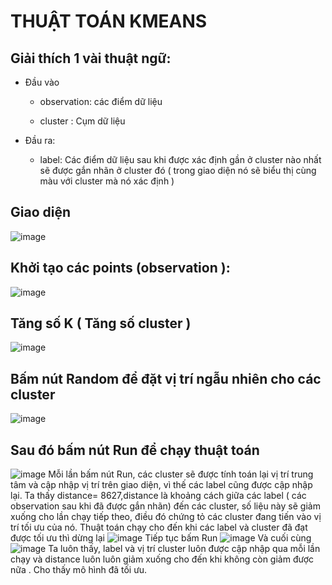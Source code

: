 # THUẬT TOÁN KMEANS
## Giải thích 1 vài thuật ngữ:
* Đầu vào
  
  * observation: các điểm dữ liệu 
  
  * cluster : Cụm dữ liệu
  
* Đầu ra:

  * label: Các điểm dữ liệu sau khi được xác định gần ở cluster nào nhất sẽ được gắn nhãn ở cluster đó ( trong giao diện nó sẽ biểu thị cùng màu với cluster mà nó xác định )

## Giao diện
![image](https://user-images.githubusercontent.com/107552816/176353192-fdf6f7df-819b-479d-85c2-2f14d4668670.png)
## Khởi tạo các points (observation ):
![image](https://user-images.githubusercontent.com/107552816/176353369-42e8c0f8-0d66-4532-a7ba-6a051b93be64.png)
## Tăng số K ( Tăng số cluster )
![image](https://user-images.githubusercontent.com/107552816/176353771-4fb36d86-93c0-4fc0-aad0-760c3ea8a2d8.png)
## Bấm nút Random để đặt vị trí ngẫu nhiên cho các cluster
![image](https://user-images.githubusercontent.com/107552816/176354604-8d899b98-9298-4c6c-b28e-60f3d34f5ace.png)
## Sau đó bấm nút Run để chạy thuật toán
![image](https://user-images.githubusercontent.com/107552816/176354781-0b455635-1977-4829-b85c-6c58e3c39ac0.png)
Mỗi lần bấm nút Run, các cluster sẽ được tính toán lại vị trí trung tâm và cập nhập vị trí trên giao diện, vì thế các label cũng được cập nhập lại. Ta thấy distance= 8627,distance là khoảng cách giữa các label ( các observation sau khi đã được gắn nhãn) đến các cluster, số liệu này sẽ giảm xuống cho lần chạy tiếp theo, điều đó chứng tỏ các cluster đang tiến vào vị trí tối ưu của nó. Thuật toán chạy cho đến khi các label và cluster đã đạt được tối ưu thì dừng lại 
![image](https://user-images.githubusercontent.com/107552816/176358223-316884b2-a266-4816-9ec0-802edcd55fc7.png)
Tiếp tục bấm Run 
![image](https://user-images.githubusercontent.com/107552816/176358408-6d088593-2991-40f0-b5e5-f8968bb550a7.png)
Và cuối cùng
![image](https://user-images.githubusercontent.com/107552816/176358497-c302c3df-b539-4c54-b665-9b9e8f66bb4e.png)
Ta luôn thấy, label và vị trí cluster luôn được cập nhập qua mỗi lần chạy và distance luôn luôn giảm xuống cho đến khi không còn giảm được nữa . Cho thấy mô hình đã tối ưu.


